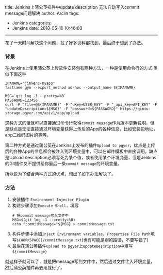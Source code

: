 title: Jenkins上蒲公英插件中update description 无法自动写入commit message问题解决
author: Arclin
tags:
  - Jenkins
categories:
  - Jenkins
date: 2018-05-10 10:46:00
---
花了一天时间解决这个问题，找了好多资料都找到，最后终于想到了办法。
<!--more-->

### 背景

在Jenkins上使用蒲公英上传软件安装包有两种方法，一种是使用命令行的方式
类似下面这种

```
IPANAME="jinkens-myapp"
fastlane gym --export_method ad-hoc --output_name ${IPANAME}

MSG=`git log -1 --pretty=%B`
PASSWORD=123456
curl -F "file=@${IPANAME}" -F "uKey=USER_KEY" -F "_api_key=API_KEY" -F "updateDescription=${MSG}" -F "password=${PASSWORD}" https://qiniu-storage.pgyer.com/apiv1/app/upload
```

这种方式的话就可以直接通过命令行获得`commit message`作为版本更新说明，但是缺点是无法直接通过环境变量获得上传后的App的各种信息，比如安装包地址，app二维码图片的等等。

第二种方式是通过蒲公英在Jenkins上发布的插件`Upload to pgyer`，优点是上传后的各种App的信息都会被注入到环境变量中，可以在邮件模板中直接调用。缺点是Upload description必须写死为某个值，或者使用某个环境变量，但是Jenkins的Git插件又不提供给你最后一条`commit message`的环境变量。

所以说为了结合两种方式的优点，想出了如下办法解决了。

### 方法

1. 安装插件	`Environment Injector Plugin`
2. 构建步骤添加`Execute Shell`，填写
	```
	# 把commit message写入文件中
	MSG=$(git log -1 --pretty=%B)
	echo "commitMessage="${MSG} > commitMessage.txt
    ```
3. 构件步骤中添加`Inject Environment variables`，`Properties File Path`填写`${WORKSPACE}/commitMessage.txt`(也有可能是别的路径，不要写错了)
4. 最后在蒲公英插件`Upload to pgyer`上`updateDescription`中填写`${commitMessage}`


就这样子就可以了，就是把message写到文件中，然后通过文件注入环境变量，然后蒲公英插件再去用就行了。

